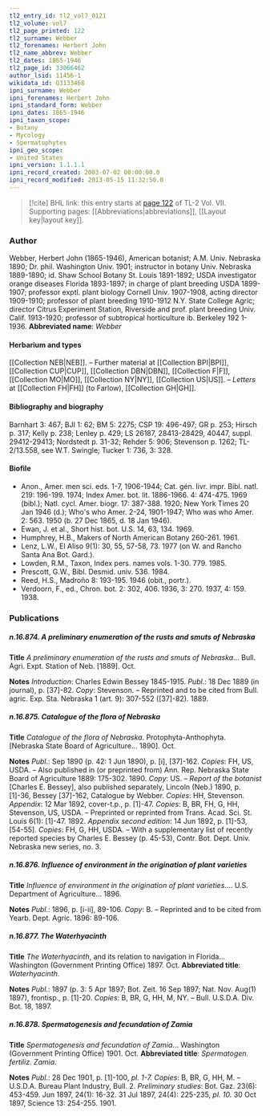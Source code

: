 ```yaml
---
tl2_entry_id: tl2_vol7_0121
tl2_volume: vol7
tl2_page_printed: 122
tl2_surname: Webber
tl2_forenames: Herbert John
tl2_name_abbrev: Webber
tl2_dates: 1865-1946
tl2_page_id: 33066462
author_lsid: 11456-1
wikidata_id: Q3133468
ipni_surname: Webber
ipni_forenames: Herbert John
ipni_standard_form: Webber
ipni_dates: 1865-1946
ipni_taxon_scope: 
- Botany
- Mycology
- Spermatophytes
ipni_geo_scope: 
- United States
ipni_version: 1.1.1.1
ipni_record_created: 2003-07-02 00:00:00.0
ipni_record_modified: 2013-05-15 11:32:50.0
---
```



> [!cite] BHL link: this entry starts at [page 122](https://www.biodiversitylibrary.org/page/33066462) of TL-2 Vol. VII.
> Supporting pages: [[Abbreviations|abbreviations]], [[Layout key|layout key]].

### Author

Webber, Herbert John (1865-1946), American botanist; A.M. Univ. Nebraska 1890; Dr. phil. Washington Univ. 1901; instructor in botany Univ. Nebraska 1889-1890; id. Shaw School Botany St. Louis 1891-1892; USDA investigator orange diseases Florida 1893-1897; in charge of plant breeding USDA 1899-1907; professor exptl. plant biology Cornell Univ. 1907-1908, acting director 1909-1910; professor of plant breeding 1910-1912 N.Y. State College Agric; director Citrus Experiment Station, Riverside and prof. plant breeding Univ. Calif. 1913-1920; professor of subtropical horticulture ib. Berkeley 192 1-1936. 
**Abbreviated name**: *Webber*

#### Herbarium and types

[[Collection NEB|NEB]]. – Further material at [[Collection BPI|BPI]], [[Collection CUP|CUP]], [[Collection DBN|DBN]], [[Collection F|F]], [[Collection MO|MO]], [[Collection NY|NY]], [[Collection US|US]]. – *Letters* at [[Collection FH|FH]] (to Farlow), [[Collection GH|GH]].

#### Bibliography and biography

Barnhart 3: 467; BJI 1: 62; BM 5: 2275; CSP 19: 496-497; GR p. 253; Hirsch p. 317; Kelly p. 238; Lenley p. 429; LS 26187, 28413-28429, 40447, suppl. 29412-29413; Nordstedt p. 31-32; Rehder 5: 906; Stevenson p. 1262; TL-2/13.558, see W.T. Swingle; Tucker 1: 736, 3: 328.

#### Biofile

- Anon., Amer. men sci. eds. 1-7, 1906-1944; Cat. gén. livr. impr. Bibl. natl. 219: 196-199. 1974; Index Amer. bot. lit. 1886-1966. 4: 474-475. 1969 (bibl.); Natl. cycl. Amer. biogr. 17: 387-388. 1920; New York Times 20 Jan 1946 (d.); Who's who Amer. 2-24, 1901-1947; Who was who Amer. 2: 563. 1950 (b. 27 Dec 1865, d. 18 Jan 1946).
- Ewan, J. et al., Short hist. bot. U.S. 14, 63, 134. 1969.
- Humphrey, H.B., Makers of North American Botany 260-261. 1961.
- Lenz, L.W., El Aliso 9(1): 30, 55, 57-58, 73. 1977 (on W. and Rancho Santa Ana Bot. Gard.).
- Lowden, R.M., Taxon, Index pers. names vols. 1-30. 779. 1985.
- Prescott, G.W., Bibl. Desmid. univ. 536. 1984.
- Reed, H.S., Madroño 8: 193-195. 1946 (obit., portr.).
- Verdoorn, F., ed., Chron. bot. 2: 302, 406. 1936, 3: 270. 1937, 4: 159. 1938.

### Publications

##### n.16.874. A preliminary enumeration of the rusts and smuts of Nebraska

**Title**
*A preliminary enumeration of the rusts and smuts of Nebraska*... Bull. Agri. Expt. Station of Neb. \[1889\]. Oct.

**Notes**
*Introduction*: Charles Edwin Bessey 1845-1915.
*Publ*.: 18 Dec 1889 (in journal), p. \[37\]-82. *Copy*: Stevenson. – Reprinted and to be cited from Bull. agric. Exp. Sta. Nebraska 1 (art. 9): 307-552 (\[37\]-82). 1889.

##### n.16.875. Catalogue of the flora of Nebraska

**Title**
*Catalogue of the flora of Nebraska*. Protophyta-Anthophyta. \[Nebraska State Board of Agriculture... 1890\]. Oct.

**Notes**
*Publ*.: Sep 1890 (p. 42: 1 Jun 1890), p. \[i\], \[37\]-162. *Copies*: FH, US, USDA. – Also published in (or preprinted from) Ann. Rep. Nebraska State Board of Agriculture 1889: 175-302. 1890. *Copy*: US. – *Report of the botanist* \[Charles E. Bessey\], also published separately, Lincoln (Neb.) 1890, p. \[1\]-36, Bessey \[37\]-162, Catalogue by Webber. *Copies*: HH, Stevenson.
*Appendix*: 12 Mar 1892, cover-t.p., p. \[1\]-47. *Copies*: B, BR, FH, G, HH, Stevenson, US, USDA. – Preprinted or reprinted from Trans. Acad. Sci. St. Louis 6(1): \[1\]-47. 1892.
*Appendix second edition*: 14 Jun 1892, p. \[1\]-53, \[54-55\]. *Copies*: FH, G, HH, USDA. – With a supplementary list of recently reported species by Charles E. Bessey (p. 45-53), Contr. Bot. Dept. Univ. Nebraska new series, no. 3.

##### n.16.876. Influence of environment in the origination of plant varieties

**Title**
*Influence of environment in the origination of plant varieties*.... U.S. Department of Agriculture... 1896.

**Notes**
*Publ*.: 1896, p. \[i-ii\], 89-106. *Copy*: B. – Reprinted and to be cited from Yearb. Dept. Agric. 1896: 89-106.

##### n.16.877. The Waterhyacinth

**Title**
*The Waterhyacinth*, and its relation to navigation in Florida... Washington (Government Printing Office) 1897. Oct.
**Abbreviated title**: *Waterhyacinth*.

**Notes**
*Publ*.: 1897 (p. 3: 5 Apr 1897; Bot. Zeit. 16 Sep 1897; Nat. Nov. Aug(1) 1897), frontisp., p. \[1\]-20. *Copies*: B, BR, G, HH, M, NY. – Bull. U.S.D.A. Div. Bot. 18, 1897.

##### n.16.878. Spermatogenesis and fecundation of Zamia

**Title**
*Spermatogenesis and fecundation of Zamia*... Washington (Government Printing Office) 1901. Oct.
**Abbreviated title**: *Spermatogen. fertiliz. Zamia*.

**Notes**
*Publ*.: 28 Dec 1901, p. \[1\]-100, *pl. 1-7. Copies*: B, BR, G, HH, M. – U.S.D.A. Bureau Plant Industry, Bull. 2.
*Preliminary studies*: Bot. Gaz. 23(6): 453-459. Jun 1897, 24(1): 16-32. 31 Jul 1897, 24(4): 225-235, *pl. 10.* 30 Oct 1897, Science 13: 254-255. 1901.

